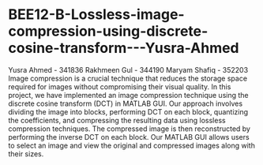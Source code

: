 # BEE12-B-Lossless-image-compression-using-discrete-cosine-transform---Yusra-Ahmed
Yusra Ahmed - 341836
Rakhmeen Gul - 344190
Maryam Shafiq - 352203
Image compression is a crucial technique that reduces the storage space required for images without compromising their visual quality. In this project, we have implemented an image compression technique using the discrete cosine transform (DCT) in MATLAB GUI. Our approach involves dividing the image into blocks, performing DCT on each block, quantizing the coefficients, and compressing the resulting data using lossless compression techniques. The compressed image is then reconstructed by performing the inverse DCT on each block. Our MATLAB GUI allows users to select an image and view the original and compressed images along with their sizes.
